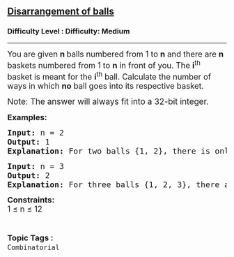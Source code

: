 <h2><a href="https://www.geeksforgeeks.org/problems/dearrangement-of-balls0918/0">Disarrangement of balls</a></h2><h3>Difficulty Level : Difficulty: Medium</h3><hr><div class="problems_problem_content__Xm_eO"><p><span style="font-size: 18px;">You are given <strong>n </strong>balls numbered from 1 to <strong>n</strong> and there are <strong>n</strong> baskets numbered from 1 to <strong>n</strong> in front of you. The <strong>i</strong><sup>th</sup> basket is meant for the <strong>i</strong><sup>th</sup> ball. Calculate the number of ways in which <strong>no</strong>&nbsp;ball&nbsp;goes into its&nbsp;respective basket.</span></p>
<p><span style="font-size: 14pt;">Note: The answer will always fit into a 32-bit integer.</span></p>
<p><strong><span style="font-size: 18px;">Examples:</span></strong></p>
<pre><span style="font-size: 18px;"><strong>Input:</strong> n = 2
<strong>Output:</strong> 1
<strong>Explanation:</strong> For two balls {1, 2}, there is only one possible derangement {2, 1}.</span></pre>
<pre><span style="font-size: 18px;"><strong>Input:</strong> n = 3
<strong>Output:</strong> 2
<strong>Explanation:</strong> For three balls {1, 2, 3}, there are two possible derangements {3, 1, 2} and {2, 3, 1}.</span></pre>
<p><span style="font-size: 18px;"><strong>Constraints:</strong><br>1 ≤ n ≤ 12</span></p></div><br><p><span style=font-size:18px><strong>Topic Tags : </strong><br><code>Combinatorial</code>&nbsp;